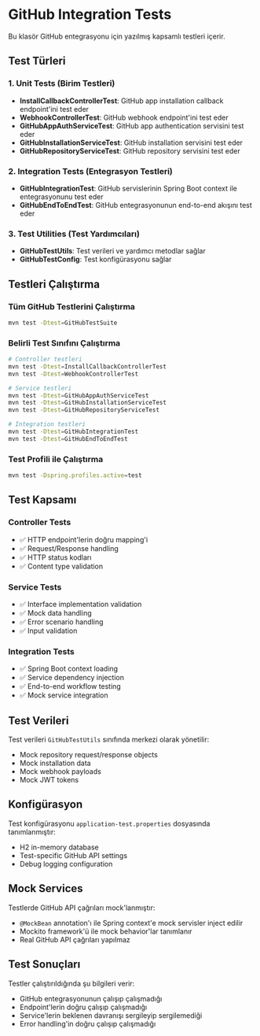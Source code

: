 # GitHub Integration Tests

Bu klasör GitHub entegrasyonu için yazılmış kapsamlı testleri içerir.

## Test Türleri

### 1. Unit Tests (Birim Testleri)
- **InstallCallbackControllerTest**: GitHub app installation callback endpoint'ini test eder
- **WebhookControllerTest**: GitHub webhook endpoint'ini test eder
- **GitHubAppAuthServiceTest**: GitHub app authentication servisini test eder
- **GitHubInstallationServiceTest**: GitHub installation servisini test eder
- **GitHubRepositoryServiceTest**: GitHub repository servisini test eder

### 2. Integration Tests (Entegrasyon Testleri)
- **GitHubIntegrationTest**: GitHub servislerinin Spring Boot context ile entegrasyonunu test eder
- **GitHubEndToEndTest**: GitHub entegrasyonunun end-to-end akışını test eder

### 3. Test Utilities (Test Yardımcıları)
- **GitHubTestUtils**: Test verileri ve yardımcı metodlar sağlar
- **GitHubTestConfig**: Test konfigürasyonu sağlar

## Testleri Çalıştırma

### Tüm GitHub Testlerini Çalıştırma
```bash
mvn test -Dtest=GitHubTestSuite
```

### Belirli Test Sınıfını Çalıştırma
```bash
# Controller testleri
mvn test -Dtest=InstallCallbackControllerTest
mvn test -Dtest=WebhookControllerTest

# Service testleri
mvn test -Dtest=GitHubAppAuthServiceTest
mvn test -Dtest=GitHubInstallationServiceTest
mvn test -Dtest=GitHubRepositoryServiceTest

# Integration testleri
mvn test -Dtest=GitHubIntegrationTest
mvn test -Dtest=GitHubEndToEndTest
```

### Test Profili ile Çalıştırma
```bash
mvn test -Dspring.profiles.active=test
```

## Test Kapsamı

### Controller Tests
- ✅ HTTP endpoint'lerin doğru mapping'i
- ✅ Request/Response handling
- ✅ HTTP status kodları
- ✅ Content type validation

### Service Tests
- ✅ Interface implementation validation
- ✅ Mock data handling
- ✅ Error scenario handling
- ✅ Input validation

### Integration Tests
- ✅ Spring Boot context loading
- ✅ Service dependency injection
- ✅ End-to-end workflow testing
- ✅ Mock service integration

## Test Verileri

Test verileri `GitHubTestUtils` sınıfında merkezi olarak yönetilir:
- Mock repository request/response objects
- Mock installation data
- Mock webhook payloads
- Mock JWT tokens

## Konfigürasyon

Test konfigürasyonu `application-test.properties` dosyasında tanımlanmıştır:
- H2 in-memory database
- Test-specific GitHub API settings
- Debug logging configuration

## Mock Services

Testlerde GitHub API çağrıları mock'lanmıştır:
- `@MockBean` annotation'ı ile Spring context'e mock servisler inject edilir
- Mockito framework'ü ile mock behavior'lar tanımlanır
- Real GitHub API çağrıları yapılmaz

## Test Sonuçları

Testler çalıştırıldığında şu bilgileri verir:
- GitHub entegrasyonunun çalışıp çalışmadığı
- Endpoint'lerin doğru çalışıp çalışmadığı
- Service'lerin beklenen davranışı sergileyip sergilemediği
- Error handling'in doğru çalışıp çalışmadığı



